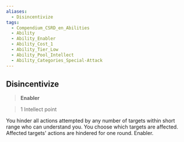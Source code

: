 ```yaml
---
aliases:
  - Disincentivize
tags:
  - Compendium_CSRD_en_Abilities
  - Ability
  - Ability_Enabler
  - Ability_Cost_1
  - Ability_Tier_Low
  - Ability_Pool_Intellect
  - Ability_Categories_Special-Attack
---
```

  
    
## Disincentivize    
>**Enabler**    
>1 Intellect point  
    
You hinder all actions attempted by any number of targets within short range who can understand you. You choose which targets are affected. Affected targets' actions are hindered for one round. Enabler.
